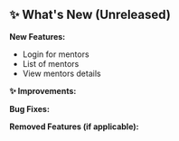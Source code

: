 ## ✨ What's New (Unreleased)

**New Features:**
* Login for mentors
* List of mentors
* View mentors details

**✨ Improvements:**

**Bug Fixes:**

**Removed Features (if applicable):**